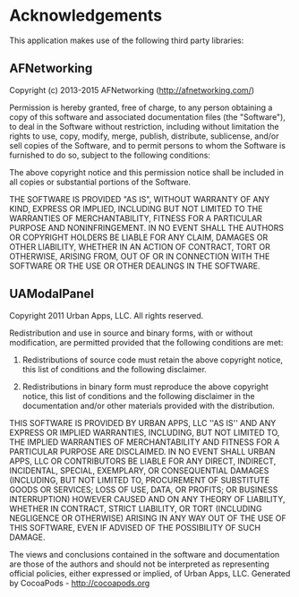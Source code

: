# Acknowledgements
This application makes use of the following third party libraries:

## AFNetworking

Copyright (c) 2013-2015 AFNetworking (http://afnetworking.com/)

Permission is hereby granted, free of charge, to any person obtaining a copy
of this software and associated documentation files (the "Software"), to deal
in the Software without restriction, including without limitation the rights
to use, copy, modify, merge, publish, distribute, sublicense, and/or sell
copies of the Software, and to permit persons to whom the Software is
furnished to do so, subject to the following conditions:

The above copyright notice and this permission notice shall be included in
all copies or substantial portions of the Software.

THE SOFTWARE IS PROVIDED "AS IS", WITHOUT WARRANTY OF ANY KIND, EXPRESS OR
IMPLIED, INCLUDING BUT NOT LIMITED TO THE WARRANTIES OF MERCHANTABILITY,
FITNESS FOR A PARTICULAR PURPOSE AND NONINFRINGEMENT. IN NO EVENT SHALL THE
AUTHORS OR COPYRIGHT HOLDERS BE LIABLE FOR ANY CLAIM, DAMAGES OR OTHER
LIABILITY, WHETHER IN AN ACTION OF CONTRACT, TORT OR OTHERWISE, ARISING FROM,
OUT OF OR IN CONNECTION WITH THE SOFTWARE OR THE USE OR OTHER DEALINGS IN
THE SOFTWARE.


## UAModalPanel

Copyright 2011 Urban Apps, LLC. All rights reserved.

Redistribution and use in source and binary forms, with or without modification, are
permitted provided that the following conditions are met:

   1. Redistributions of source code must retain the above copyright notice, this list of
      conditions and the following disclaimer.

   2. Redistributions in binary form must reproduce the above copyright notice, this list
      of conditions and the following disclaimer in the documentation and/or other materials
      provided with the distribution.

THIS SOFTWARE IS PROVIDED BY URBAN APPS, LLC ''AS IS'' AND ANY EXPRESS OR IMPLIED
WARRANTIES, INCLUDING, BUT NOT LIMITED TO, THE IMPLIED WARRANTIES OF MERCHANTABILITY AND
FITNESS FOR A PARTICULAR PURPOSE ARE DISCLAIMED. IN NO EVENT SHALL URBAN APPS, LLC OR
CONTRIBUTORS BE LIABLE FOR ANY DIRECT, INDIRECT, INCIDENTAL, SPECIAL, EXEMPLARY, OR
CONSEQUENTIAL DAMAGES (INCLUDING, BUT NOT LIMITED TO, PROCUREMENT OF SUBSTITUTE GOODS OR
SERVICES; LOSS OF USE, DATA, OR PROFITS; OR BUSINESS INTERRUPTION) HOWEVER CAUSED AND ON
ANY THEORY OF LIABILITY, WHETHER IN CONTRACT, STRICT LIABILITY, OR TORT (INCLUDING
NEGLIGENCE OR OTHERWISE) ARISING IN ANY WAY OUT OF THE USE OF THIS SOFTWARE, EVEN IF
ADVISED OF THE POSSIBILITY OF SUCH DAMAGE.

The views and conclusions contained in the software and documentation are those of the
authors and should not be interpreted as representing official policies, either expressed
or implied, of Urban Apps, LLC.
Generated by CocoaPods - http://cocoapods.org

